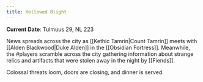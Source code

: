 ```yaml
---
title: Hollowed Blight
---
```

 **Current Date**: Tulmuus 29, NL 223

News spreads across the city as [[Kethic Tamrin|Count Tamrin]] meets with [[Alden Blackwood|Duke Alden]] in the [[Obsidian Fortress]]. Meanwhile, the #players scramble across the city gathering information about strange relics and artifacts that were stolen away in the night by [[Fiends]].

Colossal threats loom, doors are closing, and dinner is served.